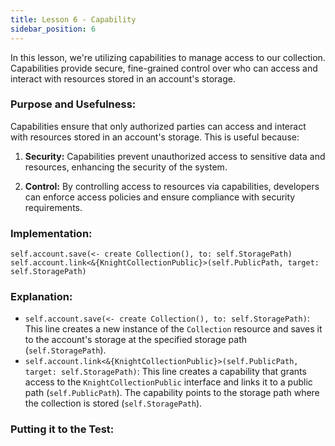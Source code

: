 ```yaml
---
title: Lesson 6 - Capability
sidebar_position: 6
---
```


In this lesson, we're utilizing capabilities to manage access to our collection. Capabilities provide secure, fine-grained control over who can access and interact with resources stored in an account's storage.

### **Purpose and Usefulness:**

Capabilities ensure that only authorized parties can access and interact with resources stored in an account's storage. This is useful because:

1. **Security:** Capabilities prevent unauthorized access to sensitive data and resources, enhancing the security of the system.

2. **Control:** By controlling access to resources via capabilities, developers can enforce access policies and ensure compliance with security requirements.

### **Implementation:**

```cadence
self.account.save(<- create Collection(), to: self.StoragePath)
self.account.link<&{KnightCollectionPublic}>(self.PublicPath, target: self.StoragePath)
```

### **Explanation:**

- `self.account.save(<- create Collection(), to: self.StoragePath)`: This line creates a new instance of the `Collection` resource and saves it to the account's storage at the specified storage path (`self.StoragePath`).
- `self.account.link<&{KnightCollectionPublic}>(self.PublicPath, target: self.StoragePath)`: This line creates a capability that grants access to the `KnightCollectionPublic` interface and links it to a public path (`self.PublicPath`). The capability points to the storage path where the collection is stored (`self.StoragePath`).

### **Putting it to the Test:**
